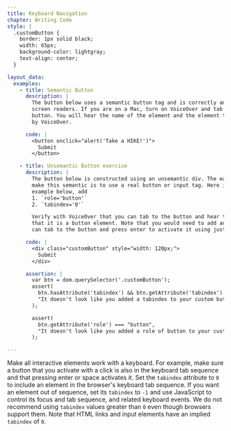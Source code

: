 ```yaml
---
title: Keyboard Navigation
chapter: Writing Code
style: |
  .customButton {
    border: 1px solid black;
    width: 65px;
    background-color: lightgray;
    text-align: center;
  }

layout_data:
  examples:
    - title: Semantic Button
      description: |
        The button below uses a semantic button tag and is correctly announced by
        screen readers. If you are on a Mac, turn on VoiceOver and tab to the
        button. You will hear the name of the element and the element type announced
        by VoiceOver.

      code: |
        <button onclick="alert('Take a HIKE!')">
          Submit
        </button>

    - title: Unsemantic Button exercise
      description: |
        The button below is constructed using an unsemantic div. The easiest way to
        make this semantic is to use a real button or input tag. Here is another way. In the
        example below, add
        1. `role='button'`
        2. `tabindex='0'`

        Verify with VoiceOver that you can tab to the button and hear the button name and the fact
        that it is a button element. Note that you would need to add an onkeypress or onkeydown handler to the button so you
        can tab to the button and press enter to activate it using just the keyboard.

      code: |
        <div class="customButton" style="width: 120px;">
          Submit
        </div>

      assertion: |
        var btn = dom.querySelector('.customButton');
        assert(
          btn.hasAttribute('tabindex') && btn.getAttribute('tabindex') === "0",
          "It doesn't look like you added a tabindex to your custom button."
        );

        assert(
          btn.getAttribute('role') === "button",
          "It doesn't look like you added a role of button to your custom button."
        );

---
```

Make all interactive elements work with  a keyboard. For example, make sure a 
button that you activate
with a click is also in the keyboard tab sequence and that pressing enter or space
activates it. Set the `tabindex` attribute to `0` to include an element in the 
browser's keyboard tab sequence.  If you want an element out of sequence, set 
its `tabindex` to `-1` and use JavaScript to control its focus and tab 
sequence, and related keyboard events. We do not recommend using `tabindex` 
values greater than `0` even though browsers support them. Note that HTML links 
and input elements have an implied `tabindex` of `0`.
